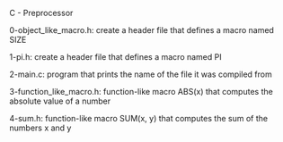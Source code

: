 C - Preprocessor

0-object_like_macro.h: create a header file that defines a macro named SIZE

1-pi.h: create a header file that defines a macro named PI

2-main.c: program that prints the name of the file it was compiled from

3-function_like_macro.h: function-like macro ABS(x) that computes the absolute value of a number

4-sum.h: function-like macro SUM(x, y) that computes the sum of the numbers x and y

